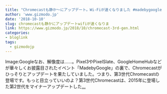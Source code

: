 ```yaml
---
title: "Chromecastも静か〜にアップデート。Wi-Fiが速くなりました #madebygoogle"
author: 'www.gizmodo.jp'
date: '2018-10-10'
slug: chromecastも静かにアップデートwifiが速くなりま
link: https://www.gizmodo.jp/2018/10/chromecast-3rd-gen.html
categories:
- bloglink
tags:
  - gizmodojp
---
```


Image:Googleなお、解像度は……。Pixel3やPixelSlate、GoogleHomeHubなどが華々しくお披露目されたイベント「MadebyGoogle」の裏で、Chromecastがひっそりとアップデートを果たしていました。つまり、第3世代Chromecastの登場です。もっと目立っていいのよ？第3世代Chromecastは、2015年に登場した第2世代をマイナーアップデートした[... <i class="fas fa-external-link-alt"></i>](https://www.gizmodo.jp/2018/10/chromecast-3rd-gen.html)

